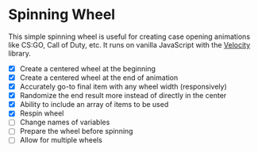 # Spinning Wheel

This simple spinning wheel is useful for creating case opening animations like CS:GO, Call of Duty, etc. It runs on vanilla JavaScript with the [Velocity](https://github.com/julianshapiro/velocity) library.

- [x] Create a centered wheel at the beginning
- [x] Create a centered wheel at the end of animation
- [x] Accurately go-to final item with any wheel width (responsively)
- [x] Randomize the end result more instead of directly in the center
- [x] Ability to include an array of items to be used
- [x] Respin wheel
- [ ] Change names of variables
- [ ] Prepare the wheel before spinning
- [ ] Allow for multiple wheels